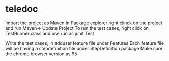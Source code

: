 # teledoc
Import the project as Maven 
In Package explorer right clinck on the project and run Maven-> Update Project
To run the test cases, right click on TestRunner class and use run as junit Test

Write the test cases, in adduser.feature file under Features
Each feature file will be having a stepdefinition file under StepDefinition package
Make sure the chrome browser version as 95

